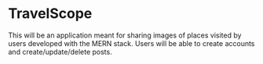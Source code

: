 # TravelScope
 This will be an application meant for sharing images of places visited by users developed with the MERN stack. Users will be able to create accounts and create/update/delete posts.

